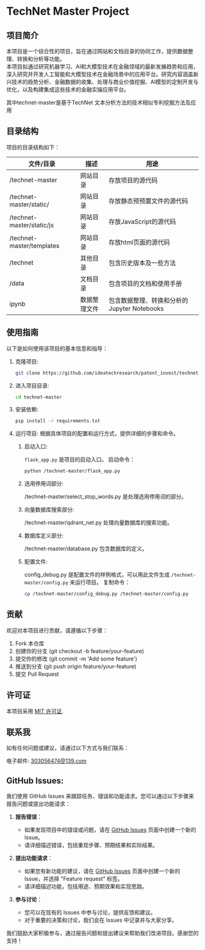 # TechNet Master Project

## 项目简介
本项目是一个综合性的项目，旨在通过网站和文档目录的协同工作，提供数据整理、转换和分析等功能。  
本项目拟通过研究机器学习、AI和大模型技术在金融领域的最新发展趋势和应用，深入研究并开发人工智能和大模型技术在金融场景中的应用平台。研究内容涵盖新兴技术的趋势分析、金融数据的收集、处理与商业价值挖掘、AI模型的定制开发与优化，以及构建集成这些技术的金融实操应用平台。  

其中technet-master是基于TechNet 文本分析方法的技术相似专利挖掘方法及应用

## 目录结构
项目的目录结构如下：

| 文件/目录              | 描述         | 用途                               |
|-----------------------|--------------|------------------------------------|
| /technet-master       | 网站目录     | 存放项目的源代码                   |
| /technet-master/static/| 网站目录     | 存放静态预预置文件的源代码          |
| /technet-master/static/js| 网站目录     | 存放JavaScript的源代码           |
| /technet-master/templates| 网站目录     | 存放html页面的源代码             |
| /technet              | 其他目录     | 包含历史版本及一些方法             |
| /data                 | 文档目录     | 包含项目的文档和使用手册           |
| ipynb                 | 数据整理文件 | 包含数据整理、转换和分析的 Jupyter Notebooks |

## 使用指南
以下是如何使用该项目的基本信息和指导：

1. 克隆项目:
   ```bash
   git clone https://github.com/ideatechresearch/patent_invest/technet-master.git 
2. 进入项目目录:
    ```bash
    cd technet-master
3. 安装依赖:
    ```bash
    pip install -r requirements.txt
4. 运行项目:
    根据具体项目的配置和运行方式，提供详细的步骤和命令。
    1. 启动入口: 

        
        ```flask_app.py``` 是项目的启动入口。
        启动命令：
        ```bash
        python /technet-master/flask_app.py 
        ```
    2. 选用停用词部分:

        /technet-master/select_stop_words.py 是处理选用停用词的部分。
    3. 向量数据库搜索部分:

        /technet-master/qdrant_net.py 处理向量数据库的搜索功能。
    4. 数据库定义部分:

        /technet-master/database.py 包含数据库的定义。

    5. 配置文件:

        config_debug.py 是配置文件的样例格式，可以用此文件生成 ```/technet-master/config.py``` 来运行项目。
        复制命令：
        ```bash
        cp /technet-master/config_debug.py /technet-master/config.py
        ```



## 贡献
欢迎对本项目进行贡献，请遵循以下步骤：

1. Fork 本仓库
2. 创建你的分支 (git checkout -b feature/your-feature)
3. 提交你的修改 (git commit -m 'Add some feature')
4. 推送到分支 (git push origin feature/your-feature)
5. 提交 Pull Request

## 许可证
本项目采用 [MIT 许可证](LICENSE).


## 联系我
如有任何问题或建议，请通过以下方式与我们联系：

电子邮件: 303056474@139.com

## GitHub Issues:
我们使用 GitHub Issues 来跟踪任务、错误和功能请求。您可以通过以下步骤来报告问题或提出功能请求：

1. **报告错误**：
   - 如果发现项目中的错误或问题，请在 [GitHub Issues](https://github.com/yourusername/technet-master/issues) 页面中创建一个新的 Issue。
   - 请详细描述错误，包括重现步骤、预期结果和实际结果。

2. **提出功能请求**：
   - 如果您有新功能的建议，请在 [GitHub Issues](https://github.com/yourusername/technet-master/issues) 页面中创建一个新的 Issue，并选择 "Feature request" 标签。
   - 请详细描述功能，包括用途、预期效果和实现思路。

3. **参与讨论**：
   - 您可以在现有的 Issues 中参与讨论，提供反馈和建议。
   - 对于重要的决策和讨论，我们会在 Issues 中记录并与大家分享。

我们鼓励大家积极参与，通过报告问题和提出建议来帮助我们改进项目。感谢您的支持！